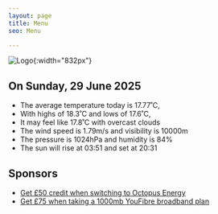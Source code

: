 ```yaml
---
layout: page
title: Menu
seo: Menu

---
```


![Logo](/images/logo.jpg){:width="832px"}

<!-- weather_marker starts -->
## On Sunday, 29 June 2025

- The average temperature today is 17.77˚C,
- With highs of 18.3˚C and lows of 17.6˚C,
- It may feel like 17.8˚C with overcast clouds
- The wind speed is 1.79m/s and visibility is 10000m
- The pressure is 1024hPa and humidity is 84%
- The sun will rise at 03:51 and set at 20:31

<!-- weather_marker ends -->

## Sponsors

- [Get £50 credit when switching to Octopus Energy](https://bit.ly/3oD1nnS)
- [Get £75 when taking a 1000mb YouFibre broadband plan](https://aklam.io/91zWhU?)
